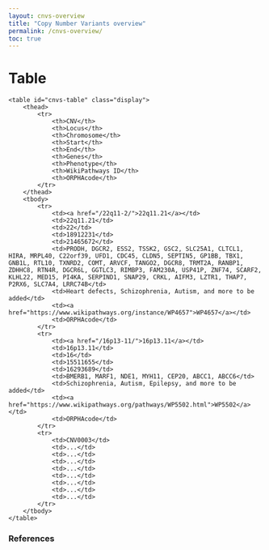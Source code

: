 ```yaml
---
layout: cnvs-overview
title: "Copy Number Variants overview"
permalink: /cnvs-overview/
toc: true
---
```


# Table

<div class="table-container">
    <div id="cnvs-table-filter"></div>

    <table id="cnvs-table" class="display">
        <thead>
            <tr>
                <th>CNV</th>
                <th>Locus</th>
                <th>Chromosome</th>
                <th>Start</th>
                <th>End</th>
                <th>Genes</th>
                <th>Phenotype</th>
                <th>WikiPathways ID</th>
                <th>ORPHAcode</th>
            </tr>
        </thead>
        <tbody> 
            <tr>
                <td><a href="/22q11-2/">22q11.21</a></td>
                <td>22q11.21</td>
                <td>22</td>
                <td>18912231</td>
                <td>21465672</td>
                <td>PRODH, DGCR2, ESS2, TSSK2, GSC2, SLC25A1, CLTCL1, HIRA, MRPL40, C22orf39, UFD1, CDC45, CLDN5, SEPTIN5, GP1BB, TBX1, GNB1L, RTL10, TXNRD2, COMT, ARVCF, TANGO2, DGCR8, TRMT2A, RANBP1, ZDHHC8, RTN4R, DGCR6L, GGTLC3, RIMBP3, FAM230A, USP41P, ZNF74, SCARF2, KLHL22, MED15, PI4KA, SERPIND1, SNAP29, CRKL, AIFM3, LZTR1, THAP7, P2RX6, SLC7A4, LRRC74B</td>
                <td>Heart defects, Schizophrenia, Autism, and more to be added</td>
                <td><a href="https://www.wikipathways.org/instance/WP4657">WP4657</a></td>
                <td>ORPHAcode</td>
            </tr>
            <tr>
                <td><a href="/16p13-11/">16p13.11</a></td>
                <td>16p13.11</td>
                <td>16</td>
                <td>15511655</td>
                <td>16293689</td>
                <td>BMERB1, MARF1, NDE1, MYH11, CEP20, ABCC1, ABCC6</td>
                <td>Schizophrenia, Autism, Epilepsy, and more to be added</td>
                <td><a href="https://www.wikipathways.org/pathways/WP5502.html">WP5502</a></td>
                <td>ORPHAcode</td>
            </tr>
            <tr>
                <td>CNV0003</td>
                <td>...</td>
                <td>...</td>
                <td>...</td>
                <td>...</td>
                <td>...</td>
                <td>...</td>
                <td>...</td>
                <td>...</td>
            </tr>
        </tbody>
    </table>
</div>

### References
